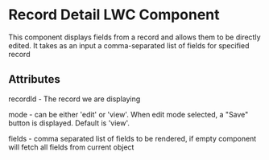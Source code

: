 # Record Detail LWC Component

This component displays fields from a record and allows them to be directly edited. It takes as an input a comma-separated list of fields for specified record 

## Attributes

recordId  - The record we are displaying

mode - can be either 'edit' or 'view'. When edit mode selected, a "Save" button is displayed. Default is 'view'.

fields - comma separated list of fields to be rendered, if empty component will fetch all fields from current object